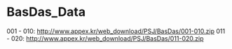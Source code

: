 # BasDas_Data

001 - 010: http://www.appex.kr/web_download/PSJ/BasDas/001-010.zip
011 - 020: http://www.appex.kr/web_download/PSJ/BasDas/011-020.zip
